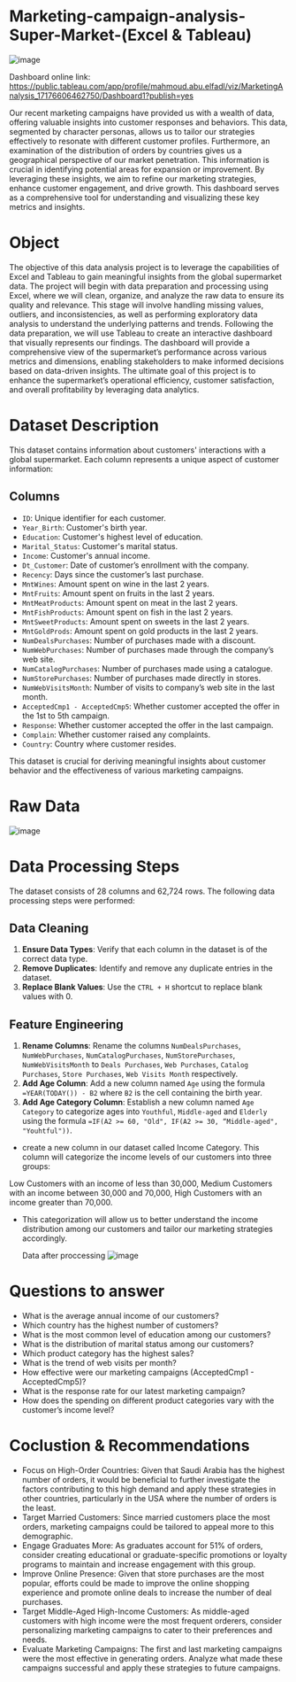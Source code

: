 # Marketing-campaign-analysis-Super-Market-(Excel & Tableau)



![image](https://github.com/Mahmoudabuelfadl25/Marketing-campaign-analysis-Super-Market-/assets/150693366/674feafe-74a3-435e-9d74-56a58b77d3cb)



Dashboard online link: https://public.tableau.com/app/profile/mahmoud.abu.elfadl/viz/MarketingAnalysis_17176606462750/Dashboard1?publish=yes




Our recent marketing campaigns have provided us with a wealth of data, offering valuable insights into customer responses and behaviors. This data, segmented by character personas, allows us to tailor our strategies effectively to resonate with different customer profiles. Furthermore, an examination of the distribution of orders by countries gives us a geographical perspective of our market penetration. This information is crucial in identifying potential areas for expansion or improvement. By leveraging these insights, we aim to refine our marketing strategies, enhance customer engagement, and drive growth. This dashboard serves as a comprehensive tool for understanding and visualizing these key metrics and insights.


# Object 


The objective of this data analysis project is to leverage the capabilities of Excel and Tableau to gain meaningful insights from the global supermarket data. The project will begin with data preparation and processing using Excel, where we will clean, organize, and analyze the raw data to ensure its quality and relevance. This stage will involve handling missing values, outliers, and inconsistencies, as well as performing exploratory data analysis to understand the underlying patterns and trends.
Following the data preparation, we will use Tableau to create an interactive dashboard that visually represents our findings. The dashboard will provide a comprehensive view of the supermarket’s performance across various metrics and dimensions, enabling stakeholders to make informed decisions based on data-driven insights.
The ultimate goal of this project is to enhance the supermarket’s operational efficiency, customer satisfaction, and overall profitability by leveraging data analytics.






# Dataset Description


This dataset contains information about customers' interactions with a global supermarket. Each column represents a unique aspect of customer information:


## Columns


- `ID`: Unique identifier for each customer.
- `Year_Birth`: Customer's birth year.
- `Education`: Customer's highest level of education.
- `Marital_Status`: Customer's marital status.
- `Income`: Customer's annual income.
- `Dt_Customer`: Date of customer’s enrollment with the company.
- `Recency`: Days since the customer’s last purchase.
- `MntWines`: Amount spent on wine in the last 2 years.
- `MntFruits`: Amount spent on fruits in the last 2 years.
- `MntMeatProducts`: Amount spent on meat in the last 2 years.
- `MntFishProducts`: Amount spent on fish in the last 2 years.
- `MntSweetProducts`: Amount spent on sweets in the last 2 years.
- `MntGoldProds`: Amount spent on gold products in the last 2 years.
- `NumDealsPurchases`: Number of purchases made with a discount.
- `NumWebPurchases`: Number of purchases made through the company’s web site.
- `NumCatalogPurchases`: Number of purchases made using a catalogue.
- `NumStorePurchases`: Number of purchases made directly in stores.
- `NumWebVisitsMonth`: Number of visits to company’s web site in the last month.
- `AcceptedCmp1 - AcceptedCmp5`: Whether customer accepted the offer in the 1st to 5th campaign.
- `Response`: Whether customer accepted the offer in the last campaign.
- `Complain`: Whether customer raised any complaints.
- `Country`: Country where customer resides.


This dataset is crucial for deriving meaningful insights about customer behavior and the effectiveness of various marketing campaigns.


# Raw Data 
![image](https://github.com/Mahmoudabuelfadl25/Marketing-campaign-analysis-Super-Market-/assets/150693366/dbd96f70-6ab3-4cc5-9458-349744de5f3d)





# Data Processing Steps


The dataset consists of 28 columns and 62,724 rows. The following data processing steps were performed:


## Data Cleaning


1. **Ensure Data Types**: Verify that each column in the dataset is of the correct data type.
2. **Remove Duplicates**: Identify and remove any duplicate entries in the dataset.
3. **Replace Blank Values**: Use the `CTRL + H` shortcut to replace blank values with 0.


## Feature Engineering


1. **Rename Columns**: Rename the columns `NumDealsPurchases`, `NumWebPurchases`, `NumCatalogPurchases`, `NumStorePurchases`, `NumWebVisitsMonth` to `Deals Purchases`, `Web Purchases`, `Catalog Purchases`, `Store Purchases`, `Web Visits Month` respectively.
2. **Add Age Column**: Add a new column named `Age` using the formula `=YEAR(TODAY()) - B2` where `B2` is the cell containing the birth year.
3. **Add Age Category Column**: Establish a new column named `Age Category` to categorize ages into `Youthful`, `Middle-aged` and `Elderly` using the formula `=IF(A2 >= 60, "Old", IF(A2 >= 30, “Middle-aged", "Youhtful"))`.






-  create a new column in our dataset called Income Category. This column will categorize the income levels of our customers into three groups:


 Low  Customers with an income of less than 30,000, 
 Medium Customers with an income between 30,000 and 70,000, 
 High Customers with an income greater than 70,000.


* This categorization will allow us to better understand the income distribution among our customers and tailor our marketing strategies accordingly.

  Data after proccessing
  ![image](https://github.com/Mahmoudabuelfadl25/Marketing-campaign-analysis-Super-Market-/assets/150693366/3ca2af6d-b43d-4684-9640-b6edd6caa778)



# Questions to answer 


- What is the average annual income of our customers?
- Which country has the highest number of customers?
- What is the most common level of education among our customers?
- What is the distribution of marital status among our customers?
- Which product category has the highest sales?
- What is the trend of web visits per month?
- How effective were our marketing campaigns (AcceptedCmp1 - AcceptedCmp5)?
- What is the response rate for our latest marketing campaign?
- How does the spending on different product categories vary with the customer’s income level?




# Coclustion & Recommendations 




- Focus on High-Order Countries: Given that Saudi Arabia has the highest number of orders, it would be beneficial to further investigate the factors contributing to this high demand and apply these strategies in other countries, particularly in the USA where the number of orders is the least.
- Target Married Customers: Since married customers place the most orders, marketing campaigns could be tailored to appeal more to this demographic.
- Engage Graduates More: As graduates account for 51% of orders, consider creating educational or graduate-specific promotions or loyalty programs to maintain and increase engagement with this group.
- Improve Online Presence: Given that store purchases are the most popular, efforts could be made to improve the online shopping experience and promote online deals to increase the number of deal purchases.
- Target Middle-Aged High-Income Customers: As middle-aged customers with high income were the most frequent orderers, consider personalizing marketing campaigns to cater to their preferences and needs.
- Evaluate Marketing Campaigns: The first and last marketing campaigns were the most effective in generating orders. Analyze what made these campaigns successful and apply these strategies to future campaigns.






